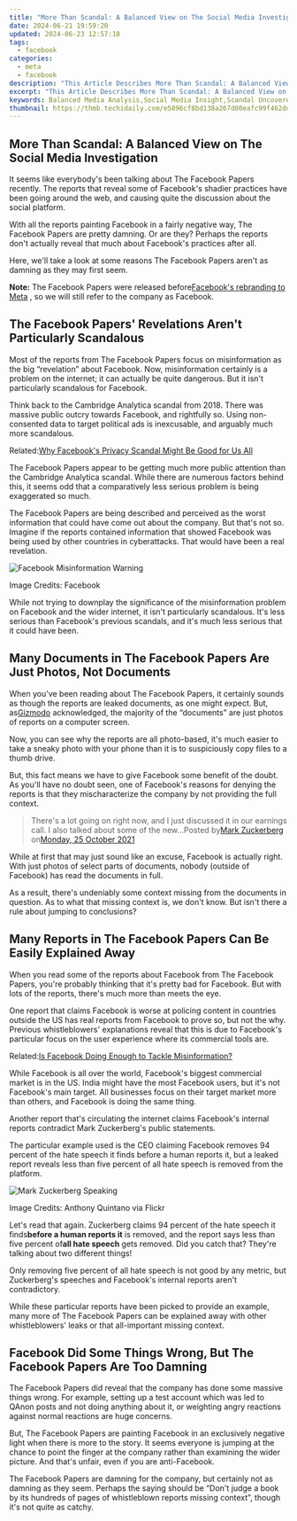 ```yaml
---
title: "More Than Scandal: A Balanced View on The Social Media Investigation"
date: 2024-06-21 19:59:20
updated: 2024-06-23 12:57:18
tags:
  - facebook
categories:
  - meta
  - facebook
description: "This Article Describes More Than Scandal: A Balanced View on The Social Media Investigation"
excerpt: "This Article Describes More Than Scandal: A Balanced View on The Social Media Investigation"
keywords: Balanced Media Analysis,Social Media Insight,Scandal Uncovered,Digital Ethics Review,Platform Investigation,Online Accountability,Network Transparency
thumbnail: https://thmb.techidaily.com/e5896cf8bd138a267d00eafc99f462dd02faf3099304ebd5a4c58885b5043e0a.jpg
---
```


## More Than Scandal: A Balanced View on The Social Media Investigation

 It seems like everybody's been talking about The Facebook Papers recently. The reports that reveal some of Facebook's shadier practices have been going around the web, and causing quite the discussion about the social platform.

 With all the reports painting Facebook in a fairly negative way, The Facebook Papers are pretty damning. Or are they? Perhaps the reports don't actually reveal that much about Facebook's practices after all.

 Here, we'll take a look at some reasons The Facebook Papers aren't as damning as they may first seem.

**Note:** The Facebook Papers were released before[Facebook's rebranding to Meta](https://www.makeuseof.com/facebook-announced-meta-its-new-brand/) , so we will still refer to the company as Facebook.

## The Facebook Papers' Revelations Aren't Particularly Scandalous

 Most of the reports from The Facebook Papers focus on misinformation as the big “revelation” about Facebook. Now, misinformation certainly is a problem on the internet; it can actually be quite dangerous. But it isn't particularly scandalous for Facebook.

 Think back to the Cambridge Analytica scandal from 2018\. There was massive public outcry towards Facebook, and rightfully so. Using non-consented data to target political ads is inexcusable, and arguably much more scandalous.

 Related:[Why Facebook's Privacy Scandal Might Be Good for Us All](https://www.makeuseof.com/tag/facebook-privacy-scandal-good/)

 The Facebook Papers appear to be getting much more public attention than the Cambridge Analytica scandal. While there are numerous factors behind this, it seems odd that a comparatively less serious problem is being exaggerated so much.

 The Facebook Papers are being described and perceived as the worst information that could have come out about the company. But that's not so. Imagine if the reports contained information that showed Facebook was being used by other countries in cyberattacks. That would have been a real revelation.

![Facebook Misinformation Warning](https://static1.makeuseofimages.com/wordpress/wp-content/uploads/2021/10/Facebook-Misinformation-Warning.jpg)

 Image Credits: Facebook

 While not trying to downplay the significance of the misinformation problem on Facebook and the wider internet, it isn't particularly scandalous. It's less serious than Facebook's previous scandals, and it's much less serious that it could have been.

## Many Documents in The Facebook Papers Are Just Photos, Not Documents

 When you've been reading about The Facebook Papers, it certainly sounds as though the reports are leaked documents, as one might expect. But, as[Gizmodo](https://gizmodo.com/hey-kid-wanna-see-some-leaked-facebook-docs-1847936740) acknowledged, the majority of the “documents” are just photos of reports on a computer screen.

 Now, you can see why the reports are all photo-based, it's much easier to take a sneaky photo with your phone than it is to suspiciously copy files to a thumb drive.

 But, this fact means we have to give Facebook some benefit of the doubt. As you'll have no doubt seen, one of Facebook's reasons for denying the reports is that they mischaracterize the company by not providing the full context.

> There's a lot going on right now, and I just discussed it in our earnings call. I also talked about some of the new...Posted by[Mark Zuckerberg](https://www.facebook.com/zuck) on[Monday, 25 October 2021](https://www.facebook.com/zuck/posts/10114017541176911)

 While at first that may just sound like an excuse, Facebook is actually right. With just photos of select parts of documents, nobody (outside of Facebook) has read the documents in full.

 As a result, there's undeniably some context missing from the documents in question. As to what that missing context is, we don't know. But isn't there a rule about jumping to conclusions?

## Many Reports in The Facebook Papers Can Be Easily Explained Away

 When you read some of the reports about Facebook from The Facebook Papers, you're probably thinking that it's pretty bad for Facebook. But with lots of the reports, there's much more than meets the eye.

 One report that claims Facebook is worse at policing content in countries outside the US has real reports from Facebook to prove so, but not the why. Previous whistleblowers' explanations reveal that this is due to Facebook's particular focus on the user experience where its commercial tools are.

 Related:[Is Facebook Doing Enough to Tackle Misinformation?](https://www.makeuseof.com/is-facebook-doing-enough-misinformation/)

 While Facebook is all over the world, Facebook's biggest commercial market is in the US. India might have the most Facebook users, but it's not Facebook's main target. All businesses focus on their target market more than others, and Facebook is doing the same thing.

 Another report that's circulating the internet claims Facebook's internal reports contradict Mark Zuckerberg's public statements.

 The particular example used is the CEO claiming Facebook removes 94 percent of the hate speech it finds before a human reports it, but a leaked report reveals less than five percent of all hate speech is removed from the platform.

![Mark Zuckerberg Speaking](https://static1.makeuseofimages.com/wordpress/wp-content/uploads/2021/10/Mark-Zuckerberg-Speaking.jpg)

 Image Credits: Anthony Quintano via Flickr

 Let's read that again. Zuckerberg claims 94 percent of the hate speech it finds**before a human reports it** is removed, and the report says less than five percent of**all hate speech** gets removed. Did you catch that? They're talking about two different things!

 Only removing five percent of all hate speech is not good by any metric, but Zuckerberg's speeches and Facebook's internal reports aren't contradictory.

 While these particular reports have been picked to provide an example, many more of The Facebook Papers can be explained away with other whistleblowers' leaks or that all-important missing context.

## Facebook Did Some Things Wrong, But The Facebook Papers Are Too Damning

 The Facebook Papers did reveal that the company has done some massive things wrong. For example, setting up a test account which was led to QAnon posts and not doing anything about it, or weighting angry reactions against normal reactions are huge concerns.

 But, The Facebook Papers are painting Facebook in an exclusively negative light when there is more to the story. It seems everyone is jumping at the chance to point the finger at the company rather than examining the wider picture. And that's unfair, even if you are anti-Facebook.

 The Facebook Papers are damning for the company, but certainly not as damning as they seem. Perhaps the saying should be “Don't judge a book by its hundreds of pages of whistleblown reports missing context”, though it's not quite as catchy.


<ins class="adsbygoogle"
     style="display:block"
     data-ad-format="autorelaxed"
     data-ad-client="ca-pub-7571918770474297"
     data-ad-slot="1223367746"></ins>



<ins class="adsbygoogle"
     style="display:block"
     data-ad-client="ca-pub-7571918770474297"
     data-ad-slot="8358498916"
     data-ad-format="auto"
     data-full-width-responsive="true"></ins>
